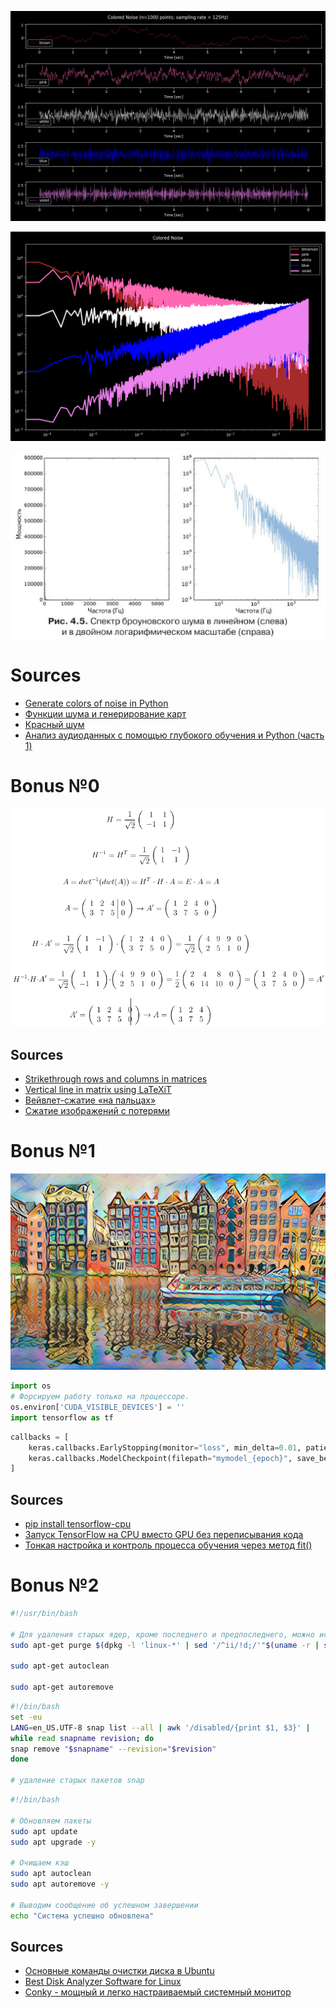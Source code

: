 ![](https://raw.githubusercontent.com/tonypithony/Generate-colors-of-noise-in-Python/refs/heads/main/noizes.png)

![](https://raw.githubusercontent.com/tonypithony/Generate-colors-of-noise-in-Python/refs/heads/main/color-noize.png)

![](https://raw.githubusercontent.com/tonypithony/Generate-colors-of-noise-in-Python/refs/heads/main/spectrums.PNG)

# Sources
 
* [Generate colors of noise in Python](https://stackoverflow.com/questions/67085963/generate-colors-of-noise-in-python)
* [Функции шума и генерирование карт](https://habr.com/ru/articles/321874/)
* [Красный шум](https://ru.wikipedia.org/wiki/%D0%9A%D1%80%D0%B0%D1%81%D0%BD%D1%8B%D0%B9_%D1%88%D1%83%D0%BC)
* [Анализ аудиоданных с помощью глубокого обучения и Python (часть 1)](https://nuancesprog.ru/p/6713/)

# Bonus №0

![](https://raw.githubusercontent.com/tonypithony/Generate-colors-of-noise-in-Python/refs/heads/main/dwt.PNG)

## Sources
* [Strikethrough rows and columns in matrices](https://tex.stackexchange.com/questions/235599/strikethrough-rows-and-columns-in-matrices)
* [Vertical line in matrix using LaTeXiT](https://tex.stackexchange.com/questions/33519/vertical-line-in-matrix-using-latexit)
* [Вейвлет-сжатие «на пальцах»](https://habr.com/ru/articles/168517/)
* [Сжатие изображений с потерями](https://habr.com/ru/articles/251417/)

# Bonus №1

![](https://raw.githubusercontent.com/tonypithony/Generate-colors-of-noise-in-Python/refs/heads/main/am.jpeg)

```python
import os
# Форсируем работу только на процессоре.
os.environ['CUDA_VISIBLE_DEVICES'] = ''
import tensorflow as tf 
```
 
```python
callbacks = [
    keras.callbacks.EarlyStopping(monitor="loss", min_delta=0.01, patience=2, verbose=1),
    keras.callbacks.ModelCheckpoint(filepath="mymodel_{epoch}", save_best_only=True, monitor="loss", verbose=1),
] 
```

## Sources

* [pip install tensorflow-cpu](https://pypi.org/project/tensorflow-cpu/)
* [Запуск TensorFlow на CPU вместо GPU без переписывания кода](https://sky.pro/wiki/python/zapusk-tensor-flow-na-cpu-vmesto-gpu-bez-perepisyvaniya-koda/)
* [Тонкая настройка и контроль процесса обучения через метод fit()](https://proproprogs.ru/tensorflow/keras-tonkaya-nastroyka-kontrol-processa-obucheniya-cherez-metod-fit)


# Bonus №2

```bash
#!/usr/bin/bash

# Для удаления старых ядер, кроме последнего и предпоследнего, можно использовать команду
sudo apt-get purge $(dpkg -l 'linux-*' | sed '/^ii/!d;/'"$(uname -r | sed "s/\(.*\)-\([^0-9]\+\)/\1/")"'/d;s/^[^ ]* [^ ]* \([^ ]*\).*/\1/;/[0-9]/!d' | head -n -1)

sudo apt-get autoclean

sudo apt-get autoremove
```

```bash
#!/bin/bash
set -eu
LANG=en_US.UTF-8 snap list --all | awk '/disabled/{print $1, $3}' |
while read snapname revision; do
snap remove "$snapname" --revision="$revision"
done

# удаление старых пакетов snap
```

```bash
#!/bin/bash

# Обновляем пакеты
sudo apt update
sudo apt upgrade -y

# Очищаем кэш
sudo apt autoclean
sudo apt autoremove -y

# Выводим сообщение об успешном завершении
echo "Система успешно обновлена"
```

## Sources

* [Основные команды очистки диска в Ubuntu](https://vmblog.ru/ochistka-diska-ubuntu-linux/)
* [Best Disk Analyzer Software for Linux](https://www.ubuntupit.com/best-disk-analyzer-tools-for-linux-system/)
* [Conky - мощный и легко настраиваемый системный монитор](https://help.ubuntu.ru/wiki/conky)

